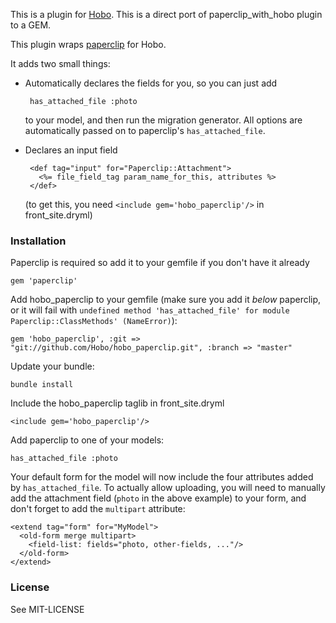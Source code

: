 This is a plugin for [Hobo](http://hobocentral.net).
This is a direct port of paperclip_with_hobo plugin to a GEM.

This plugin wraps [paperclip](http://rubygems.org/gems/paperclip) for Hobo.

It adds two small things:

 - Automatically declares the fields for you, so you can just add
 
        has_attached_file :photo

   to your model, and then run the migration generator.   All options
   are automatically passed on to paperclip's `has_attached_file`.
   
 - Declares an input field
 
        <def tag="input" for="Paperclip::Attachment">
          <%= file_field_tag param_name_for_this, attributes %>
        </def>
        
   (to get this, you need `<include gem='hobo_paperclip'/>` in front_site.dryml)


### Installation

Paperclip is required so add it to your gemfile if you don't have it already

    gem 'paperclip'
    
Add hobo_paperclip to your gemfile (make sure you add it *below* paperclip, or it will fail with `undefined method 'has_attached_file' for module Paperclip::ClassMethods' (NameError)`):

	gem 'hobo_paperclip', :git => "git://github.com/Hobo/hobo_paperclip.git", :branch => "master"
	
Update your bundle:

    bundle install

Include the hobo_paperclip taglib in front_site.dryml
	
	<include gem='hobo_paperclip'/>

Add paperclip to one of your models:

    has_attached_file :photo

Your default form for the model will now include the four attributes
added by `has_attached_file`.  To actually allow uploading, you will
need to manually add the attachment field (`photo` in the above example)
to your form, and don't forget to add the `multipart` attribute:

    <extend tag="form" for="MyModel">
      <old-form merge multipart>
        <field-list: fields="photo, other-fields, ..."/>
      </old-form>
    </extend>

### License

See MIT-LICENSE

